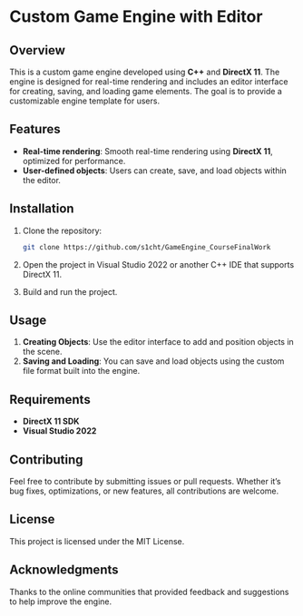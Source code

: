 # Custom Game Engine with Editor

## Overview

This is a custom game engine developed using **C++** and **DirectX 11**. The engine is designed for real-time rendering and includes an editor interface for creating, saving, and loading game elements. The goal is to provide a customizable engine template for users.

## Features

- **Real-time rendering**: Smooth real-time rendering using **DirectX 11**, optimized for performance.
- **User-defined objects**: Users can create, save, and load objects within the editor.

## Installation

1. Clone the repository:
   ```bash
   git clone https://github.com/s1cht/GameEngine_CourseFinalWork
   ```

2. Open the project in Visual Studio 2022 or another C++ IDE that supports DirectX 11.

3. Build and run the project.

## Usage

1. **Creating Objects**: Use the editor interface to add and position objects in the scene.
2. **Saving and Loading**: You can save and load objects using the custom file format built into the engine.

## Requirements

- **DirectX 11 SDK**
- **Visual Studio 2022**

## Contributing

Feel free to contribute by submitting issues or pull requests. Whether it’s bug fixes, optimizations, or new features, all contributions are welcome.

## License

This project is licensed under the MIT License.

## Acknowledgments

Thanks to the online communities that provided feedback and suggestions to help improve the engine.